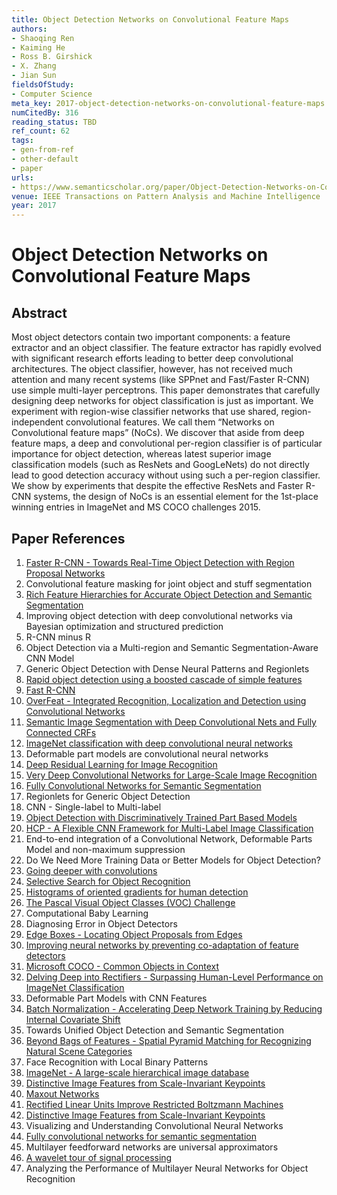 ```yaml
---
title: Object Detection Networks on Convolutional Feature Maps
authors:
- Shaoqing Ren
- Kaiming He
- Ross B. Girshick
- X. Zhang
- Jian Sun
fieldsOfStudy:
- Computer Science
meta_key: 2017-object-detection-networks-on-convolutional-feature-maps
numCitedBy: 316
reading_status: TBD
ref_count: 62
tags:
- gen-from-ref
- other-default
- paper
urls:
- https://www.semanticscholar.org/paper/Object-Detection-Networks-on-Convolutional-Feature-Ren-He/f075f89b4f4026748cbf2fb9f989a9934c42ee8f?sort=total-citations
venue: IEEE Transactions on Pattern Analysis and Machine Intelligence
year: 2017
---
```


# Object Detection Networks on Convolutional Feature Maps

## Abstract

Most object detectors contain two important components: a feature extractor and an object classifier. The feature extractor has rapidly evolved with significant research efforts leading to better deep convolutional architectures. The object classifier, however, has not received much attention and many recent systems (like SPPnet and Fast/Faster R-CNN) use simple multi-layer perceptrons. This paper demonstrates that carefully designing deep networks for object classification is just as important. We experiment with region-wise classifier networks that use shared, region-independent convolutional features. We call them “Networks on Convolutional feature maps” (NoCs). We discover that aside from deep feature maps, a deep and convolutional per-region classifier is of particular importance for object detection, whereas latest superior image classification models (such as ResNets and GoogLeNets) do not directly lead to good detection accuracy without using such a per-region classifier. We show by experiments that despite the effective ResNets and Faster R-CNN systems, the design of NoCs is an essential element for the 1st-place winning entries in ImageNet and MS COCO challenges 2015.

## Paper References

1. [Faster R-CNN - Towards Real-Time Object Detection with Region Proposal Networks](2015-faster-r-cnn.md)
2. Convolutional feature masking for joint object and stuff segmentation
3. [Rich Feature Hierarchies for Accurate Object Detection and Semantic Segmentation](2014-rich-feature-hierarchies-for-accurate-object-detection-and-semantic-segmentation)
4. Improving object detection with deep convolutional networks via Bayesian optimization and structured prediction
5. R-CNN minus R
6. Object Detection via a Multi-region and Semantic Segmentation-Aware CNN Model
7. Generic Object Detection with Dense Neural Patterns and Regionlets
8. [Rapid object detection using a boosted cascade of simple features](2001-rapid-object-detection-using-a-boosted-cascade-of-simple-features)
9. [Fast R-CNN](2015-fast-r-cnn)
10. [OverFeat - Integrated Recognition, Localization and Detection using Convolutional Networks](2014-overfeat-integrated-recognition-localization-and-detection-using-convolutional-networks)
11. [Semantic Image Segmentation with Deep Convolutional Nets and Fully Connected CRFs](2015-semantic-image-segmentation-with-deep-convolutional-nets-and-fully-connected-crfs)
12. [ImageNet classification with deep convolutional neural networks](2012-alexnet.md)
13. Deformable part models are convolutional neural networks
14. [Deep Residual Learning for Image Recognition](2015-resnet.md)
15. [Very Deep Convolutional Networks for Large-Scale Image Recognition](2014-vggnet.md)
16. [Fully Convolutional Networks for Semantic Segmentation](2017-fully-convolutional-networks-for-semantic-segmentation)
17. Regionlets for Generic Object Detection
18. CNN - Single-label to Multi-label
19. [Object Detection with Discriminatively Trained Part Based Models](2009-object-detection-with-discriminatively-trained-part-based-models)
20. [HCP - A Flexible CNN Framework for Multi-Label Image Classification](2016-hcp-a-flexible-cnn-framework-for-multi-label-image-classification)
21. End-to-end integration of a Convolutional Network, Deformable Parts Model and non-maximum suppression
22. Do We Need More Training Data or Better Models for Object Detection?
23. [Going deeper with convolutions](2015-going-deeper-with-convolutions)
24. [Selective Search for Object Recognition](2013-selective-search-for-object-recognition)
25. [Histograms of oriented gradients for human detection](2005-histograms-of-oriented-gradients-for-human-detection)
26. [The Pascal Visual Object Classes (VOC) Challenge](2009-the-pascal-visual-object-classes-voc-challenge)
27. Computational Baby Learning
28. Diagnosing Error in Object Detectors
29. [Edge Boxes - Locating Object Proposals from Edges](2014-edge-boxes-locating-object-proposals-from-edges)
30. [Improving neural networks by preventing co-adaptation of feature detectors](2012-improving-neural-networks-by-preventing-co-adaptation-of-feature-detectors)
31. [Microsoft COCO - Common Objects in Context](2014-microsoft-coco-common-objects-in-context)
32. [Delving Deep into Rectifiers - Surpassing Human-Level Performance on ImageNet Classification](2015-delving-deep-into-rectifiers-surpassing-human-level-performance-on-imagenet-classification)
33. Deformable Part Models with CNN Features
34. [Batch Normalization - Accelerating Deep Network Training by Reducing Internal Covariate Shift](2015-batch-normalization-accelerating-deep-network-training-by-reducing-internal-covariate-shift)
35. Towards Unified Object Detection and Semantic Segmentation
36. [Beyond Bags of Features - Spatial Pyramid Matching for Recognizing Natural Scene Categories](2006-beyond-bags-of-features-spatial-pyramid-matching-for-recognizing-natural-scene-categories)
37. Face Recognition with Local Binary Patterns
38. [ImageNet - A large-scale hierarchical image database](2009-imagenet-a-large-scale-hierarchical-image-database)
39. [Distinctive Image Features from Scale-Invariant Keypoints](2011-distinctive-image-features-from-scale-invariant-keypoints)
40. [Maxout Networks](2013-maxout-networks)
41. [Rectified Linear Units Improve Restricted Boltzmann Machines](2010-rectified-linear-units-improve-restricted-boltzmann-machines)
42. [Distinctive Image Features from Scale-Invariant Keypoints](2004-distinctive-image-features-from-scale-invariant-keypoints)
43. Visualizing and Understanding Convolutional Neural Networks
44. [Fully convolutional networks for semantic segmentation](2015-fully-convolutional-networks-for-semantic-segmentation)
45. Multilayer feedforward networks are universal approximators
46. [A wavelet tour of signal processing](1998-a-wavelet-tour-of-signal-processing)
47. Analyzing the Performance of Multilayer Neural Networks for Object Recognition
